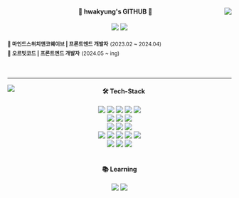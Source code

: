 <div align="center">
  <img align="right" src="https://github-readme-stats.vercel.app/api?username=hwakk&hide=prs&show_icons=true&theme=dracula" />
  
  #### 🐰 hwakyung's GITHUB 🐰
  <a href="mailto:napia1014@gmail.com" target="_blank"><img src="https://img.shields.io/badge/Gmail-EA4335?style=flat-square&logo=gmail&logoColor=white"/></a>
  <a href="https://hwakk.notion.site/Portfolio-17b9b87375c3804ea160f21b4be82279?pvs=4" target="_blank"><img src="https://img.shields.io/badge/Portfolio-000000?style=flat-square&logo=notion&logoColor=white"/></a>

  <div align="left">
    <sub><strong>🏢 마인드스위치앤코웨이브 | 프론트엔드 개발자</strong></sub> <sub>(2023.02 ~ 2024.04)</sub>
    <br>
    <sub><strong>🏢 오르빗코드 | 프론트엔드 개발자</strong></sub> <sub>(2024.05 ~ ing)</sub>
    <br>
    <br>
  </div>
  <br>
</div>

---

<img align="left" src="https://github-readme-stats.vercel.app/api/top-langs/?username=hwakk&layout=compact&theme=dracula" />

<div align="center">

  #### 🛠️ Tech-Stack
  <img src="https://img.shields.io/badge/HTML5-E34F26?style=flat-square&logo=html5&logoColor=white"/>
  <img src="https://img.shields.io/badge/CSS3-1572B6?style=flat-square&logo=css3&logoColor=white"/>
  <img src="https://img.shields.io/badge/Sass-CC6699?style=flat-square&logo=sass&logoColor=white"/>
  <img src="https://img.shields.io/badge/PostCSS-DD3A0A?style=flat-square&logo=postcss&logoColor=white"/>
  <img src="https://img.shields.io/badge/Tailwind CSS-06B6D4?style=flat-square&logo=tailwindcss&logoColor=white"/>
  <br>
  <img src="https://img.shields.io/badge/JavaScript-F7DF1E?style=flat-square&logo=javascript&logoColor=white"/>
  <img src="https://img.shields.io/badge/TypeScript-3178C6?style=flat-square&logo=typescript&logoColor=white"/>
  <img src="https://img.shields.io/badge/jQuery-0769AD?style=flat-square&logo=jquery&logoColor=white"/>
  <br>
  <img src="https://img.shields.io/badge/React-61DAFB?style=flat-square&logo=react&logoColor=white"/>
  <img src="https://img.shields.io/badge/React Query-FF4154?style=flat-square&logo=reactquery&logoColor=white"/>
  <img src="https://img.shields.io/badge/Next.js-000000?style=flat-square&logo=nextdotjs&logoColor=white"/>
  <br>
  <img src="https://img.shields.io/badge/Node.js-5FA04E?style=flat-square&logo=nodedotjs&logoColor=white"/>
  <img src="https://img.shields.io/badge/Express-000000?style=flat-square&logo=express&logoColor=white"/>
  <img src="https://img.shields.io/badge/PHP-777BB4?style=flat-square&logo=php&logoColor=white"/>
  <img src="https://img.shields.io/badge/Linux-FCC624?style=flat-square&logo=linux&logoColor=white"/>
  <img src="https://img.shields.io/badge/MySQL-4479A1?style=flat-square&logo=mysql&logoColor=white"/>
  <br>
  <!-- <img src="https://img.shields.io/badge/Git-F05032?style=flat-square&logo=git&logoColor=white"/>
  <img src="https://img.shields.io/badge/GitHub-181717?style=flat-square&logo=github&logoColor=white"/> -->
  <img src="https://img.shields.io/badge/Photoshop-18152E?style=flat-square&logo=photoshop&logoColor=white"/>
  <img src="https://img.shields.io/badge/illustrator-f8a829?style=flat-square&logo=illustrator&logoColor=white"/>
  <img src="https://img.shields.io/badge/Figma-F24E1E?style=flat-square&logo=figma&logoColor=white"/>
  <br>
  <br>
  
  #### 📚 Learning
  <img src="https://img.shields.io/badge/Node.js-5FA04E?style=flat-square&logo=nodedotjs&logoColor=white"/>
  <img src="https://img.shields.io/badge/Express-000000?style=flat-square&logo=express&logoColor=white"/>
  
</div>


<!--
**hwakk/hwakk** is a ✨ _special_ ✨ repository because its `README.md` (this file) appears on your GitHub profile.

Here are some ideas to get you started:

- 🔭 I’m currently working on ...
- 🌱 I’m currently learning ...
- 👯 I’m looking to collaborate on ...
- 🤔 I’m looking for help with ...
- 💬 Ask me about ...
- 📫 How to reach me: ...
- 😄 Pronouns: ...
- ⚡ Fun fact: ...
-->
